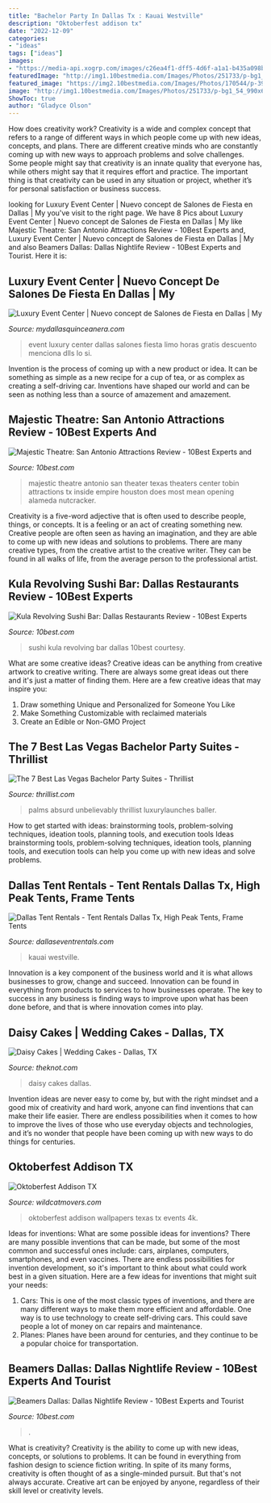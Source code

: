 ```yaml
---
title: "Bachelor Party In Dallas Tx : Kauai Westville"
description: "Oktoberfest addison tx"
date: "2022-12-09"
categories:
- "ideas"
tags: ["ideas"]
images:
- "https://media-api.xogrp.com/images/c26ea4f1-dff5-4d6f-a1a1-b435a098b90f"
featuredImage: "http://img1.10bestmedia.com/Images/Photos/251733/p-bg1_54_990x660_201404251347.jpg"
featured_image: "https://img2.10bestmedia.com/Images/Photos/170544/p-390164-358599934154203-100000125993072-1562566-1566146844-n_54_990x660_201406020052.jpg"
image: "http://img1.10bestmedia.com/Images/Photos/251733/p-bg1_54_990x660_201404251347.jpg"
ShowToc: true
author: "Gladyce Olson"
---
```



How does creativity work?
Creativity is a wide and complex concept that refers to a range of different ways in which people come up with new ideas, concepts, and plans. There are different creative minds who are constantly coming up with new ways to approach problems and solve challenges. Some people might say that creativity is an innate quality that everyone has, while others might say that it requires effort and practice. The important thing is that creativity can be used in any situation or project, whether it’s for personal satisfaction or business success.

	

		
looking for Luxury Event Center | Nuevo concept de Salones de Fiesta en Dallas | My you've visit to the right page. We have 8 Pics about Luxury Event Center | Nuevo concept de Salones de Fiesta en Dallas | My like Majestic Theatre: San Antonio Attractions Review - 10Best Experts and, Luxury Event Center | Nuevo concept de Salones de Fiesta en Dallas | My and also Beamers Dallas: Dallas Nightlife Review - 10Best Experts and Tourist. Here it is:
		
    
## Luxury Event Center | Nuevo Concept De Salones De Fiesta En Dallas | My

<img loading=lazy src="https://www.mydallasquinceanera.com/sites/default/files/resize/attach/luxury-event-center6-850x567-JPG.jpg" onerror="this.onerror=null;this.src='https://tse1.mm.bing.net/th?id=OIP.evCh_kHL_P6Sl8W2Jfv_jQHaE8&amp;pid=15.1';" alt="Luxury Event Center | Nuevo concept de Salones de Fiesta en Dallas | My">

_Source: mydallasquinceanera.com_

>event luxury center dallas salones fiesta limo horas gratis descuento menciona dlls lo si. 

	

Invention is the process of coming up with a new product or idea. It can be something as simple as a new recipe for a cup of tea, or as complex as creating a self-driving car. Inventions have shaped our world and can be seen as nothing less than a source of amazement and amazement.

    
## Majestic Theatre: San Antonio Attractions Review - 10Best Experts And

<img loading=lazy src="http://img1.10bestmedia.com/Images/Photos/251733/p-bg1_54_990x660_201404251347.jpg" onerror="this.onerror=null;this.src='https://tse2.mm.bing.net/th?id=OIP.koAZWqGpCiH1MMoT1NmaNQHaE8&amp;pid=15.1';" alt="Majestic Theatre: San Antonio Attractions Review - 10Best Experts and">

_Source: 10best.com_

>majestic theatre antonio san theater texas theaters center tobin attractions tx inside empire houston does most mean opening alameda nutcracker. 

	

Creativity is a five-word adjective that is often used to describe people, things, or concepts. It is a feeling or an act of creating something new. Creative people are often seen as having an imagination, and they are able to come up with new ideas and solutions to problems. There are many creative types, from the creative artist to the creative writer. They can be found in all walks of life, from the average person to the professional artist.

    
## Kula Revolving Sushi Bar: Dallas Restaurants Review - 10Best Experts

<img loading=lazy src="http://img2.10bestmedia.com/Images/Photos/343733/10best-bestvalue-Kula_54_990x660.jpg" onerror="this.onerror=null;this.src='https://tse4.mm.bing.net/th?id=OIP.NossBTlYhee8jCCHl60tBwHaE8&amp;pid=15.1';" alt="Kula Revolving Sushi Bar: Dallas Restaurants Review - 10Best Experts">

_Source: 10best.com_

>sushi kula revolving bar dallas 10best courtesy. 

	

What are some creative ideas?
Creative ideas can be anything from creative artwork to creative writing. There are always some great ideas out there and it's just a matter of finding them. Here are a few creative ideas that may inspire you:
1. Draw something Unique and Personalized for Someone You Like
2. Make Something Customizable with reclaimed materials
3. Create an Edible or Non-GMO Project

    
## The 7 Best Las Vegas Bachelor Party Suites - Thrillist

<img loading=lazy src="https://assets3.thrillist.com/v1/image/880398/size/tmg-facebook_social.jpg" onerror="this.onerror=null;this.src='https://tse4.mm.bing.net/th?id=OIP.lIZYPE_TNQqMW1-VlBnUygHaEj&amp;pid=15.1';" alt="The 7 Best Las Vegas Bachelor Party Suites - Thrillist">

_Source: thrillist.com_

>palms absurd unbelievably thrillist luxurylaunches baller. 

	

How to get started with ideas: brainstorming tools, problem-solving techniques, ideation tools, planning tools, and execution tools
Ideas brainstorming tools, problem-solving techniques, ideation tools, planning tools, and execution tools can help you come up with new ideas and solve problems.

    
## Dallas Tent Rentals - Tent Rentals Dallas Tx, High Peak Tents, Frame Tents

<img loading=lazy src="https://secureservercdn.net/166.62.110.232/m2a.e75.myftpupload.com/wp-content/uploads/2018/03/DallasTentRentals.jpg" onerror="this.onerror=null;this.src='https://tse1.mm.bing.net/th?id=OIP.hHDqnMM2vUdJz_KPy0OotQHaE8&amp;pid=15.1';" alt="Dallas Tent Rentals - Tent Rentals Dallas Tx, High Peak Tents, Frame Tents">

_Source: dallaseventrentals.com_

>kauai westville. 

	

Innovation is a key component of the business world and it is what allows businesses to grow, change and succeed. Innovation can be found in everything from products to services to how businesses operate. The key to success in any business is finding ways to improve upon what has been done before, and that is where innovation comes into play.

    
## Daisy Cakes | Wedding Cakes - Dallas, TX

<img loading=lazy src="https://media-api.xogrp.com/images/c26ea4f1-dff5-4d6f-a1a1-b435a098b90f" onerror="this.onerror=null;this.src='https://tse4.mm.bing.net/th?id=OIP.61jOWMTCSeQWsf67a2EgVAHaJ4&amp;pid=15.1';" alt="Daisy Cakes | Wedding Cakes - Dallas, TX">

_Source: theknot.com_

>daisy cakes dallas. 

	

Invention ideas are never easy to come by, but with the right mindset and a good mix of creativity and hard work, anyone can find inventions that can make their life easier. There are endless possibilities when it comes to how to improve the lives of those who use everyday objects and technologies, and it’s no wonder that people have been coming up with new ways to do things for centuries.

    
## Oktoberfest Addison TX

<img loading=lazy src="https://wildcatmovers.com/wp-content/uploads/2016/08/Addison_TX_Oktoberfest-1024x682.jpg" onerror="this.onerror=null;this.src='https://tse2.mm.bing.net/th?id=OIP.q6rPQ5gCSMa4bQox0tqk6QHaE7&amp;pid=15.1';" alt="Oktoberfest Addison TX">

_Source: wildcatmovers.com_

>oktoberfest addison wallpapers texas tx events 4k. 

	

Ideas for inventions: What are some possible ideas for inventions?
There are many possible inventions that can be made, but some of the most common and successful ones include: cars, airplanes, computers, smartphones, and even vaccines. There are endless possibilities for invention development, so it's important to think about what could work best in a given situation. Here are a few ideas for inventions that might suit your needs: 
1. Cars: This is one of the most classic types of inventions, and there are many different ways to make them more efficient and affordable. One way is to use technology to create self-driving cars. This could save people a lot of money on car repairs and maintenance. 
2. Planes: Planes have been around for centuries, and they continue to be a popular choice for transportation.

    
## Beamers Dallas: Dallas Nightlife Review - 10Best Experts And Tourist

<img loading=lazy src="https://img2.10bestmedia.com/Images/Photos/170544/p-390164-358599934154203-100000125993072-1562566-1566146844-n_54_990x660_201406020052.jpg" onerror="this.onerror=null;this.src='https://tse3.mm.bing.net/th?id=OIP.qGykrg6CG8nPKKigKIkMUwHaE8&amp;pid=15.1';" alt="Beamers Dallas: Dallas Nightlife Review - 10Best Experts and Tourist">

_Source: 10best.com_

>. 

	

What is creativity?
Creativity is the ability to come up with new ideas, concepts, or solutions to problems. It can be found in everything from fashion design to science fiction writing. In spite of its many forms, creativity is often thought of as a single-minded pursuit. But that's not always accurate. Creative art can be enjoyed by anyone, regardless of their skill level or creativity levels.

